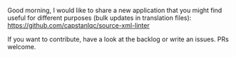 Good morning, I would like to share a new application that you might find useful for different purposes (bulk updates in translation files):  https://github.com/capstanlqc/source-xml-linter

If you want to contribute, have a look at the backlog or write an issues. PRs welcome.